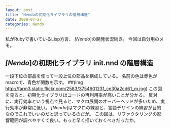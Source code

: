 ```yaml
---
layout: post
title: "Nendoの初期化ライブラリの階層構造"
date: 2009-07-27
categories: Nendo
---
```

私がRubyで書いているLisp方言、 *[Nendo*]の開発状況続き。
今回は自分用のメモ。

## *[Nendo*]の初期化ライブラリ init.nnd の階層構造
 一段下位の部品を使って一段上位の部品を構成している。
 名前の色は赤色がmacroで、青色が関数を示す。
 ##(img http://farm3.static.flickr.com/2583/3754601231_ce30a2cd61_m.jpg)
この図を見ると、初期化ライブラリはコードの再利用率が高いことが分かる。
反対に、実行効率という視点で見ると、マクロ展開のオーバーヘッドが多いため、実行効率が非常に低い。
*[Nendo*]はマクロの練習と、言語デザインの練習が目的なのでこれでいいのだと思っているのだが。
この図は、リファクタリングの影響範囲が調べやすくて良い。もっと早く描いておくべきだったか。
